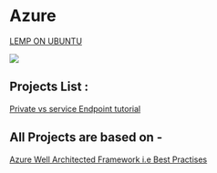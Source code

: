 # Azure

[LEMP ON UBUNTU](https://youtu.be/vZjAhjqLakU)

![](https://docs.microsoft.com/en-us/azure/architecture/high-availability/images/ref-arch-iaas.png#lightbox)

## Projects List :

[Private vs service Endpoint tutorial](https://www.linkedin.com/pulse/azure-service-endpoint-private-link-differences-mustafa-semih-bay)


## All Projects are based on -
[Azure Well Architected Framework i.e Best Practises](https://docs.microsoft.com/en-us/azure/architecture/framework/)
